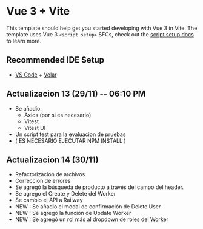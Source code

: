 # Vue 3 + Vite

This template should help get you started developing with Vue 3 in Vite. The template uses Vue 3 `<script setup>` SFCs, check out the [script setup docs](https://v3.vuejs.org/api/sfc-script-setup.html#sfc-script-setup) to learn more.

## Recommended IDE Setup

- [VS Code](https://code.visualstudio.com/) + [Volar](https://marketplace.visualstudio.com/items?itemName=Vue.volar)

## Actualizacion 13 (29/11) -- 06:10 PM
- Se añadio:
    - Axios (por si es necesario)
    - Vitest
    - Vitest UI
- Un script test para la evaluacion de pruebas
- ( ES NECESARIO EJECUTAR NPM INSTALL )

## Actualizacion 14 (30/11)
- Refactorizacion de archivos
- Correccion de errores
- Se agregó la búsqueda de producto a través del campo del header.
- Se agrego el Create y Delete del Worker
- Se cambio el API a Railway
- NEW : Se añadio el modal de confirmación de Delete User
- NEW : Se agregó la función de Update Worker
- NEW : Se agregó un rol más al dropdown de roles del Worker 
